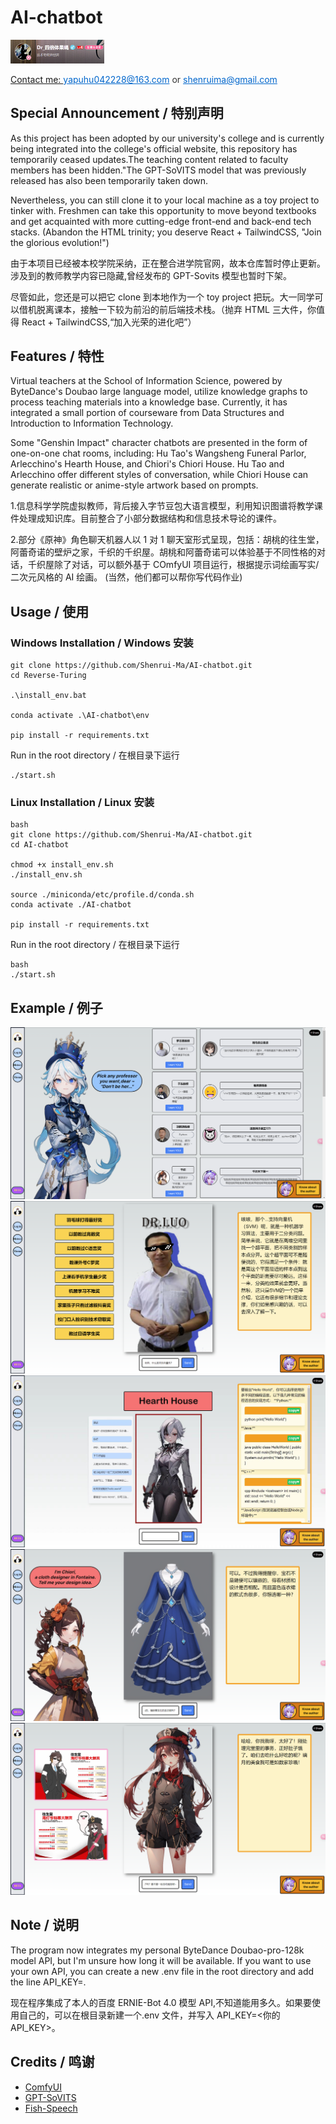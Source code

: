 # AI-chatbot

<div>
<a target="_blank" href="https://space.bilibili.com/12595237?spm_id_from=333.1007.0.0">
<img alt="bilibili_acount" src="frontend\public\images\bilibili_acount.png" style="width: 150px;"/>
 <p style="font-size: 14px; color: #333;">Contact me: <a href="mailto:yapuhu042228@163.com" style="color: #0066cc;">yapuhu042228@163.com</a> or <a href="mailto:shenruima@gmail.com" style="color: #0066cc;">shenruima@gmail.com</a></p>
</a>
</div>

## Special Announcement / 特别声明

As this project has been adopted by our university's college and is currently being integrated into the college's official website, this repository has temporarily ceased updates.The teaching content related to faculty members has been hidden."The GPT-SoVITS model that was previously released has also been temporarily taken down.

Nevertheless, you can still clone it to your local machine as a toy project to tinker with. Freshmen can take this opportunity to move beyond textbooks and get acquainted with more cutting-edge front-end and back-end tech stacks. (Abandon the HTML trinity; you deserve React + TailwindCSS, "Join the glorious evolution!")

由于本项目已经被本校学院采纳，正在整合进学院官网，故本仓库暂时停止更新。涉及到的教师教学内容已隐藏,曾经发布的 GPT-Sovits 模型也暂时下架。

尽管如此，您还是可以把它 clone 到本地作为一个 toy project 把玩。大一同学可以借机脱离课本，接触一下较为前沿的前后端技术栈。（抛弃 HTML 三大件，你值得 React + TailwindCSS,“加入光荣的进化吧”）

## Features / 特性

Virtual teachers at the School of Information Science, powered by ByteDance's Doubao large language model, utilize knowledge graphs to process teaching materials into a knowledge base. Currently, it has integrated a small portion of courseware from Data Structures and Introduction to Information Technology.

Some "Genshin Impact" character chatbots are presented in the form of one-on-one chat rooms, including: Hu Tao's Wangsheng Funeral Parlor, Arlecchino's Hearth House, and Chiori's Chiori House. Hu Tao and Arlecchino offer different styles of conversation, while Chiori House can generate realistic or anime-style artwork based on prompts.

1.信息科学学院虚拟教师，背后接入字节豆包大语言模型，利用知识图谱将教学课件处理成知识库。目前整合了小部分数据结构和信息技术导论的课件。

2.部分《原神》角色聊天机器人以 1 对 1 聊天室形式呈现，包括：胡桃的往生堂，阿蕾奇诺的壁炉之家，千织的千织屋。胡桃和阿蕾奇诺可以体验基于不同性格的对话，千织屋除了对话，可以额外基于 COmfyUI 项目运行，根据提示词绘画写实/二次元风格的 AI 绘画。
(当然，他们都可以帮你写代码作业)

## Usage / 使用

### Windows Installation / Windows 安装

```
git clone https://github.com/Shenrui-Ma/AI-chatbot.git
cd Reverse-Turing

.\install_env.bat

conda activate .\AI-chatbot\env

pip install -r requirements.txt

```

Run in the root directory / 在根目录下运行

```
./start.sh
```

### Linux Installation / Linux 安装

```
bash
git clone https://github.com/Shenrui-Ma/AI-chatbot.git
cd AI-chatbot

chmod +x install_env.sh
./install_env.sh

source ./miniconda/etc/profile.d/conda.sh
conda activate ./AI-chatbot

pip install -r requirements.txt
```

Run in the root directory / 在根目录下运行

```
bash
./start.sh
```

## Example / 例子

![alt text](frontend/public/images/display1.png)
![alt text](frontend/public/images/display2.png)
![alt text](frontend/public/images/Hearth_House.png)
![alt text](frontend/public/images/display_chiori_house.png)
![alt text](frontend/public/images/display4.png)

## Note / 说明

The program now integrates my personal ByteDance Doubao-pro-128k model API, but I'm unsure how long it will be available. If you want to use your own API, you can create a new .env file in the root directory and add the line API_KEY=<your API_KEY>.

现在程序集成了本人的百度 ERNIE-Bot 4.0 模型 API,不知道能用多久。如果要使用自己的，可以在根目录新建一个.env 文件，并写入 API_KEY=<你的 API_KEY>。

## Credits / 鸣谢

- [ComfyUI](https://github.com/comfyanonymous/ComfyUI)
- [GPT-SoVITS](https://github.com/RVC-Boss/GPT-SoVITS)
- [Fish-Speech](https://github.com/fishaudio/fish-speech)

